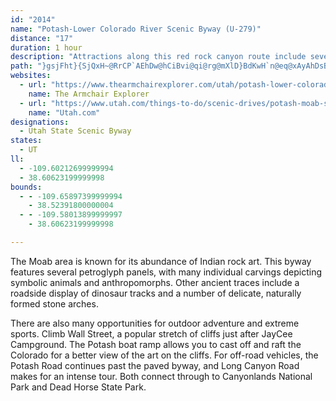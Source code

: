 ```yaml
---
id: "2014"
name: "Potash-Lower Colorado River Scenic Byway (U-279)"
distance: "17"
duration: 1 hour
description: "Attractions along this red rock canyon route include several Indian rock art petroglyph panels, a roadside display of dinosaur tracks and a number of delicate, naturally carved stone arches."
path: "}gsjFht}{SjQxH~@RrCP`AEhDw@hCiBvi@qi@rg@mXlD}BdKwH`n@eq@xAyAhDsBjLaClBSz@EjJ^|Cr@fXrJxFfBvClApHdEhBrAjl@zm@tBrCfDlFbBxB~DfEdCtBpLxHdQ`IhCdAfFtA|EdAbE~AnKdFpn@de@xChChAdBx@dBbAfCd@lBh@lFHrCI~CUrBYrBwHv\\wDhNgGtQ_CfFiAnBmCjDaIlHaGxDsClA}DlAwGpAcDd@yDZoBD}TkAmU{AcGWgFGsCPgGt@mDP_^KgELiKD_PjAqAR}Jp@}C^mWz@cC^eBp@iAr@s@p@kLtLcArAcBrDu@vDuAlSCzANpCp@zDvCrLt@hCzBlF|DjHtNnUnCtDxB~BzFzE~UnOpD~AxBl@zAb@pBXlDJpGq@pL_ClHyCfFaD|DmDzOiTfGuJvCeDnCmClDqBjIaDnA_@zBSlA?`BRbC|@xF`E|B~BrAxBt@zAjFlMdB`C|@r@zAx@pDrA|HfC|Dh@dLx@hEx@fK~CdEf@bC@tAGvDk@da@sJbEs@"
websites:
  - url: "https://www.thearmchairexplorer.com/utah/potash-lower-colorado-river-scenic-byway.php"
    name: The Armchair Explorer
  - url: "https://www.utah.com/things-to-do/scenic-drives/potash-moab-scenic-drive/"
    name: "Utah.com"
designations:
  - Utah State Scenic Byway
states:
  - UT
ll:
  - -109.60212699999994
  - 38.60623199999998
bounds:
  - - -109.65897399999994
    - 38.52391800000004
  - - -109.58013899999997
    - 38.60623199999998

---
```


The Moab area is known for its abundance of Indian rock art. This byway features several petroglyph panels, with many individual carvings depicting symbolic animals and anthropomorphs. Other ancient traces include a roadside display of dinosaur tracks and a number of delicate, naturally formed stone arches.

There are also many opportunities for outdoor adventure and extreme sports.  Climb Wall Street, a popular stretch of cliffs just after JayCee Campground.  The Potash boat ramp allows you to cast off and raft the Colorado for a better view of the art on the cliffs.  For off-road vehicles, the Potash Road continues past the paved byway, and Long Canyon Road makes for an intense tour.  Both connect through to Canyonlands National Park and Dead Horse State Park.
